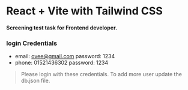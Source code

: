 # React + Vite with Tailwind CSS

**Screening test task for Frontend developer.**

### login Credentials

- email: ovee@gmail.com password: 1234
- phone: 01521436302 password: 1234

> Please login with these credentials. To add more user update the db.json file.
